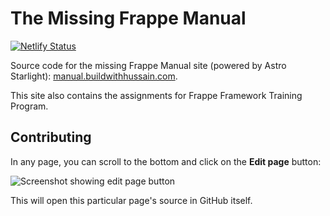 # The Missing Frappe Manual

[![Netlify Status](https://api.netlify.com/api/v1/badges/c98e070e-ed13-4291-a430-fafd1fdd1ec5/deploy-status)](https://app.netlify.com/sites/lucent-chaja-115c54/deploys)

Source code for the missing Frappe Manual site (powered by Astro Starlight): [manual.buildwithhussain.com](https://manual.buildwithhussain.com).

This site also contains the assignments for Frappe Framework Training Program.

## Contributing

In any page, you can scroll to the bottom and click on the **Edit page** button:

![Screenshot showing edit page button](.github/images/edit-page-button.png)

This will open this particular page's source in GitHub itself.
